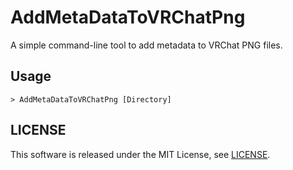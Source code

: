 AddMetaDataToVRChatPng
======================

A simple command-line tool to add metadata to VRChat PNG files.

## Usage

```shell
> AddMetaDataToVRChatPng [Directory]
```

## LICENSE

This software is released under the MIT License, see [LICENSE](LICENSE "LICENSE").
